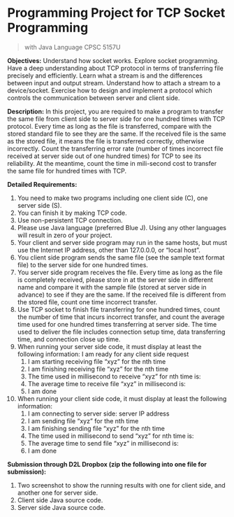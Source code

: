 # Programming Project for TCP Socket Programming

> with Java Language CPSC 5157U

**Objectives:** Understand how socket works. Explore socket programming. Have a deep understanding about TCP protocol in terms of transferring file precisely and efficiently. Learn what a stream is and the differences between input and output stream. Understand how to attach a stream to a device/socket. Exercise how to design and implement a protocol which controls the communication between server and client side. 

**Description:** In this project, you are required to make a program to transfer the same file from client side to server side for one hundred times with TCP protocol. Every time as long as the file is transferred, compare with the stored standard file to see they are the same. If the received file is the same as the stored file, it means the file is transferred correctly, otherwise incorrectly.  Count the transferring error rate (number of times incorrect file received at server side out of one hundred times) for TCP to see its reliability. At the meantime, count the time in mili-second cost to transfer the same file for hundred times with TCP.  

**Detailed Requirements:** 
1. You need to make two programs including one client side (C), one server side (S).
1. You can finish it by making TCP code.
1. Use non-persistent TCP connection.  
1. Please use Java language (preferred Blue J). Using any other languages will result in zero of your project. 
1.	Your client and server side program may run in the same hosts, but must use the Internet IP address, other than 127.0.0.0, or “local host”.  
1.	You client side program sends the same file (see the sample text format file) to the server side for one hundred times.
1.	You server side program receives the file. Every time as long as the file is completely received, please store in at the server side in different name and compare it with the sample file (stored at server side in advance) to see if they are the same. If the received file is different from the stored file, count one time incorrect transfer. 
1.	Use TCP socket to finish file transferring for one hundred times, count the number of time that incurs incorrect transfer, and count the average time used for one hundred times transferring at server side. The time used to deliver the file includes connection setup time, data transferring time, and connection close up time. 
1.	When running your server side code, it must display at least the following information:
     I am ready for any client side request
      1. I am starting receiving file “xyz” for the nth  time
      1. I am finishing receiving file “xyz” for the nth time 
      1. The time used in millisecond to receive “xyz” for nth time is:
      1. The average time to receive file “xyz” in millisecond is:
      1. I am done 
1.	When running your client side code, it must display at least the following information:
      1. I am connecting to server side: server IP address
      1. I am sending file “xyz” for the nth  time
      1. I am finishing sending file “xyz” for the nth time 
      1. The time used in millisecond to send “xyz” for nth time is:
      1. The average time to send file “xyz” in millisecond is:
      1. I am done 

**Submission through D2L Dropbox (zip the following into one file for submission):**

1.	Two screenshot to show the running results with one for client side, and another one for server side. 
2.	Client side Java source code.
3.	Server side Java source code.  

